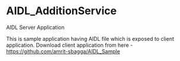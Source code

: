 # AIDL_AdditionService
AIDL Server Application

This is sample application having AIDL file which is exposed to client application.
Download client application from here - <a>https://github.com/amrit-sbagga/AIDL_Sample</a>
